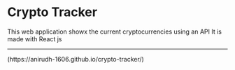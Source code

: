# Crypto Tracker
This web application showx the current cryptocurrencies using an API
It is made with React js
<br/>
<hr/>
(https://anirudh-1606.github.io/crypto-tracker/)

